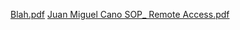 [Blah.pdf](https://github.com/Innovators2023/Innovators2023/files/13342678/Blah.pdf)
[Juan Miguel Cano SOP_ Remote Access.pdf](https://github.com/Innovators2023/Innovators2023/files/13342693/Juan.Miguel.Cano.SOP_.Remote.Access.pdf)
